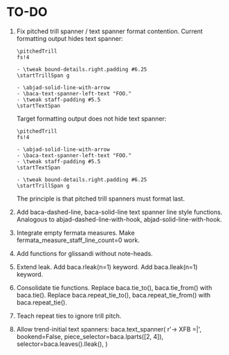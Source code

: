 TO-DO
=====

1.  Fix pitched trill spanner / text spanner format contention.
    Current formatting output hides text spanner:

        \pitchedTrill
        fs!4

        - \tweak bound-details.right.padding #6.25
        \startTrillSpan g

        - \abjad-solid-line-with-arrow
        - \baca-text-spanner-left-text "FOO."
        - \tweak staff-padding #5.5
        \startTextSpan

    Target formatting output does not hide text spanner:

        \pitchedTrill
        fs!4

        - \abjad-solid-line-with-arrow
        - \baca-text-spanner-left-text "FOO."
        - \tweak staff-padding #5.5
        \startTextSpan

        - \tweak bound-details.right.padding #6.25
        \startTrillSpan g

    The principle is that pitched trill spanners must format last.

2.  Add baca-dashed-line, baca-solid-line text spanner line style functions.
    Analogous to abjad-dashed-line-with-hook, abjad-solid-line-with-hook.

3.  Integrate empty fermata measures.
    Make fermata_measure_staff_line_count=0 work.

4.  Add functions for glissandi without note-heads.

5.  Extend leak.
    Add baca.rleak(n=1) keyword.
    Add baca.lleak(n=1) keyword.

6.  Consolidate tie functions.
    Replace baca.tie_to(), baca.tie_from() with baca.tie().
    Replace baca.repeat_tie_to(), baca.repeat_tie_from() with baca.repeat_tie().

7.  Teach repeat ties to ignore trill pitch.

8.  Allow trend-initial text spanners:
        baca.text_spanner(
            r'-> XFB =|',
            bookend=False,
            piece_selector=baca.lparts([2, 4]),
            selector=baca.leaves().lleak(),
            )
